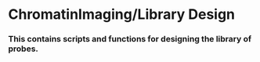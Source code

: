 # ChromatinImaging/Library Design

### This contains scripts and functions for designing the library of probes. 
